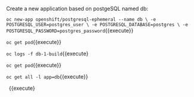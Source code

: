 


Create a new application based on postgeSQL named db:

`oc new-app openshift/postgresql-ephemeral --name db \
    -e POSTGRESQL_USER=postgres_user \
    -e POSTGRESQL_DATABASE=postgres \
    -e POSTGRESQL_PASSWORD=postgres_password`{{execute}}
    
    
`oc get pod`{{execute}}
    
`oc logs -f db-1-build`{{execute}


`oc get pod`{{execute}}


`oc get all -l app=db`{{execute}}


` `{{execute}

